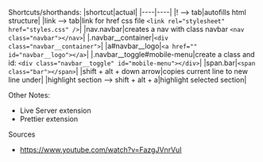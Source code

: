 Shortcuts/shorthands:
|shortcut|actual|
|----|----|
|! --> tab|autofills html structure|
|link --> tab|link for href css file `<link rel="stylesheet" href="styles.css" />`|
|nav.navbar|creates a nav with class navbar `<nav class="navbar"></nav>`|
|.navbar__container|`<div class="navbar__container">`|
|a#navbar__logo|`<a href="" id="navbar__logo"></a>`|
|.navbar__toggle#mobile-menu|create a class and id: `<div class="navbar__toggle" id="mobile-menu"></div>`|
|span.bar|`<span class="bar"></span>`|
|shift + alt + down arrow|copies current line to new line under|
|highlight section --> shift + alt + a|highlight selected section|

Other Notes:
- Live Server extension
- Prettier extension


Sources
- https://www.youtube.com/watch?v=FazgJVnrVuI
